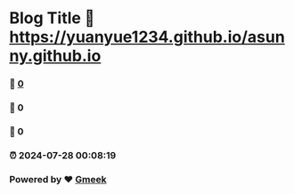 # Blog Title :link: https://yuanyue1234.github.io/asunny.github.io 
### :page_facing_up: [0](https://yuanyue1234.github.io/asunny.github.io/tag.html) 
### :speech_balloon: 0 
### :hibiscus: 0 
### :alarm_clock: 2024-07-28 00:08:19 
### Powered by :heart: [Gmeek](https://github.com/Meekdai/Gmeek)
